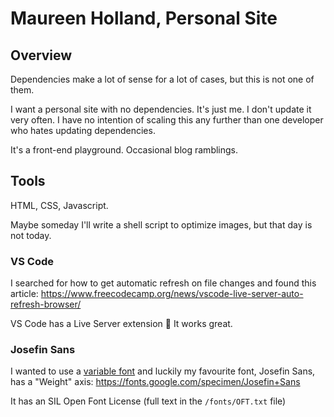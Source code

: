 # Maureen Holland, Personal Site

## Overview

Dependencies make a lot of sense for a lot of cases, but this is not one of them.

I want a personal site with no dependencies. It's just me. I don't update it very often. I have no intention of scaling this any further than one developer who hates updating dependencies.

It's a front-end playground. Occasional blog ramblings.

## Tools

HTML, CSS, Javascript.

Maybe someday I'll write a shell script to optimize images, but that day is not today.

### VS Code

I searched for how to get automatic refresh on file changes and found this article: https://www.freecodecamp.org/news/vscode-live-server-auto-refresh-browser/

VS Code has a Live Server extension :tada: It works great.

### Josefin Sans

I wanted to use a [variable font](https://web.dev/variable-fonts/) and luckily my favourite font, Josefin Sans, has a "Weight" axis: https://fonts.google.com/specimen/Josefin+Sans

It has an SIL Open Font License (full text in the `/fonts/OFT.txt` file)


